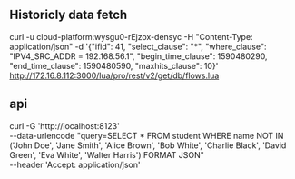 ## Historicly data fetch 
curl -u cloud-platform:wysgu0-rEjzox-densyc -H "Content-Type: application/json" -d '{"ifid": 41, "select_clause": "*", "where_clause": "IPV4_SRC_ADDR = 192.168.56.1", "begin_time_clause": 1590480290, "end_time_clause": 1590480590, "maxhits_clause": 10}' http://172.16.8.112:3000/lua/pro/rest/v2/get/db/flows.lua
## api

curl -G 'http://localhost:8123' \
--data-urlencode "query=SELECT * FROM student WHERE name NOT IN ('John Doe', 'Jane Smith', 'Alice Brown', 'Bob White', 'Charlie Black', 'David Green', 'Eva White', 'Walter Harris') FORMAT JSON" \
--header 'Accept: application/json'
